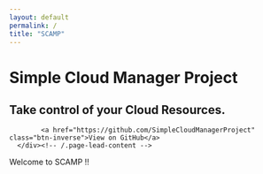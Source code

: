 ```yaml
---
layout: default
permalink: /
title: "SCAMP"
---
```

<div class="page-lead" style="background-image:url(//www.simplecloudmgr.org/images/wood-texture-1600x800.jpg)">
      <div class="wrap page-lead-content">
        <h1>Simple Cloud Manager Project</h1>
        <h2>Take control of your Cloud Resources.</h2>
		<!--
        <a href="//www.simplecloudmgr.org/getting-started/" class="btn-inverse">
		Start using Simple Coud Manager</a>&nbsp; or &nbsp; 
		--> 

			<a href="https://github.com/SimpleCloudManagerProject" class="btn-inverse">View on GitHub</a>
      </div><!-- /.page-lead-content -->
</div>

Welcome to SCAMP !!